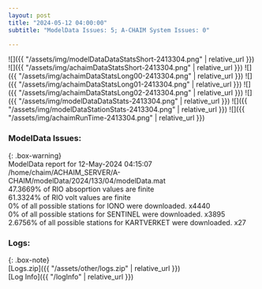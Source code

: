 ```yaml
---
layout: post
title: "2024-05-12 04:00:00"
subtitle: "ModelData Issues: 5; A-CHAIM System Issues: 0"

---
```


![]({{ "/assets/img/modelDataDataStatsShort-2413304.png" | relative_url }})
![]({{ "/assets/img/achaimDataStatsShort-2413304.png" | relative_url }})
![]({{ "/assets/img/achaimDataStatsLong00-2413304.png" | relative_url }})
![]({{ "/assets/img/achaimDataStatsLong01-2413304.png" | relative_url }})
![]({{ "/assets/img/achaimDataStatsLong02-2413304.png" | relative_url }})
![]({{ "/assets/img/modelDataDataStats-2413304.png" | relative_url }})
![]({{ "/assets/img/modelDataStationStats-2413304.png" | relative_url }})
![]({{ "/assets/img/achaimRunTime-2413304.png" | relative_url }})


### ModelData Issues:  
  
{: .box-warning}  
 ModelData report for 12-May-2024 04:15:07   
 /home/chaim/ACHAIM_SERVER/A-CHAIM/modelData/2024/133/04/modelData.mat   
 47.3669% of RIO absoprtion values are finite   
 61.3324% of RIO volt values are finite   
 0% of all possible stations for IONO were downloaded. x4440   
 0% of all possible stations for SENTINEL were downloaded. x3895   
 2.6756% of all possible stations for KARTVERKET were downloaded. x27   
  


### Logs:  
  
{: .box-note}  
[Logs.zip]({{ "/assets/other/logs.zip" | relative_url }})  
[Log Info]({{ "/logInfo" | relative_url }})  
